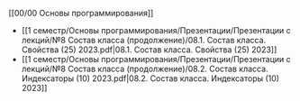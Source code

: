 [[00/00 Основы программирования]]

- [[1 семестр/Основы программирования/Презентации/Презентации с лекций/№8 Состав класса (продолжение)/08.1.  Состав класса. Свойства (25) 2023.pdf|08.1.  Состав класса. Свойства (25) 2023]]
- [[1 семестр/Основы программирования/Презентации/Презентации с лекций/№8 Состав класса (продолжение)/08.2.  Состав класса. Индексаторы (10) 2023.pdf|08.2.  Состав класса. Индексаторы (10) 2023]]